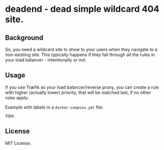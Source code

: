 # deadend - dead simple wildcard 404 site.

## Background

So, you need a wildcard site to show to your users when 
they navigate to a non-existing site. This typically happens
if they fall through all the rules in your load balancer - intentionally or
not.

## Usage

If you use Træfik as your load balancer/reverse proxy, you can create a
rule with higher (actually lower) priority, that will be matched last, if
no other rules apply:

Example with labels in a `docker-compose.yml` file:

```
TODO
```

## License

MIT License.
